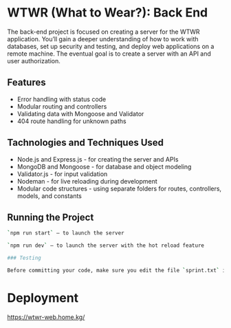 # WTWR (What to Wear?): Back End

The back-end project is focused on creating a server for the WTWR application. You’ll gain a deeper understanding of how to work with databases, set up security and testing, and deploy web applications on a remote machine. The eventual goal is to create a server with an API and user authorization.

## Features

- Error handling with status code
- Modular routing and controllers
- Validating data with Mongoose and Validator
- 404 route handling for unknown paths

## Tachnologies and Techniques Used

- Node.js and Express.js - for creating the server and APIs
- MongoDB and Mongoose - for database and object modeling
- Validator.js - for input validation
- Nodeman - for live reloading during development
- Modular code structures - using separate folders for routes, controllers, models, and constants

## Running the Project

```bash
`npm run start` — to launch the server

`npm run dev` — to launch the server with the hot reload feature

### Testing

Before committing your code, make sure you edit the file `sprint.txt` in the root folder. The file `sprint.txt` should contain the number of the sprint you're currently working on. For ex. 12
```

# Deployment

https://wtwr-web.home.kg/
